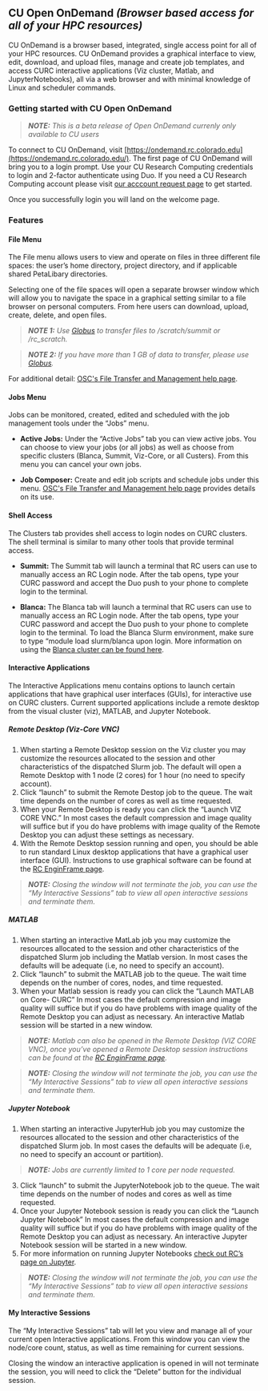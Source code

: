 ## CU Open OnDemand _(Browser based access for all of your HPC resources)_

CU OnDemand is a browser based, integrated, single access point for all of your HPC resources. CU OnDemand provides a graphical interface to view, edit, download, and upload files, manage and create job templates, and access CURC interactive applications (Viz cluster, Matlab, and JupyterNotebooks), all via a web browser and with minimal knowledge of Linux and scheduler commands.

### Getting started with CU Open OnDemand

> **_NOTE:_** _This is a beta release of Open OnDemand currenly only available to CU users_
 
To connect to CU OnDemand, visit [https://ondemand.rc.colorado.edu](https://ondemand.rc.colorado.edu/). The first page of CU OnDemand will bring you to a login prompt. Use your CU Research Computing credentials to login and 2-factor authenticate using Duo. If you need a CU Research Computing account please visit [our acccount request page](https://curc.readthedocs.io/en/latest/access/logging-in.html) to get started.

Once you successfully login you will land on the welcome page.

### Features

#### File Menu

The File menu allows users to view and operate on files in three different file spaces: the user’s home directory, project directory, and if applicable shared PetaLibary directories.

Selecting one of the file spaces will open a separate browser window which will allow you to navigate the space in a graphical setting similar to a file browser on personal computers. From here users can download, upload, create, delete, and open files.

> **_NOTE 1:_** _Use [Globus](https://curc.readthedocs.io/en/latest/compute/data-transfer.html#globus-transfers) to transfer files to /scratch/summit or /rc_scratch._

> **_NOTE 2:_** _If you have more than 1 GB of data to transfer, please use [Globus](https://curc.readthedocs.io/en/latest/compute/data-transfer.html#globus-transfers)._

For additional detail: [OSC's File Transfer and Management help page](https://www.osc.edu/resources/online_portals/ondemand/file_transfer_and_management).

#### Jobs Menu

Jobs can be monitored, created, edited and scheduled with the job management tools under the “Jobs” menu.

* __Active Jobs:__ Under the “Active Jobs” tab you can view active jobs. You can choose to view your jobs (or all jobs) as well as choose from specific clusters (Blanca, Summit, Viz-Core, or all Custers). From this menu you can cancel your own jobs.

* __Job Composer:__ Create and edit job scripts and schedule jobs under this menu. [OSC's File Transfer and Management help page](https://www.osc.edu/resources/online_portals/ondemand/file_transfer_and_management) provides details on its use.

#### Shell Access

The Clusters tab provides shell access to login nodes on CURC clusters. The shell terminal is similar to many other tools that provide terminal access.

* __Summit:__ The Summit tab will launch a terminal that RC users can use to manually access an RC Login node. After the tab opens, type your CURC password and accept the Duo push to your phone to complete login to the terminal.

* __Blanca:__ The Blanca tab will launch a terminal that RC users can use to manually access an RC Login node. After the tab opens, type your CURC password and accept the Duo push to your phone to complete login to the terminal. To load the Blanca Slurm environment, make sure to type “module load slurm/blanca upon login. More information on using the [Blanca cluster can be found here](https://curc.readthedocs.io/en/latest/access/blanca.html).

#### Interactive Applications

The Interactive Applications menu contains options to launch certain applications that have graphical user interfaces (GUIs), for interactive use on CURC clusters. Current supported applications include a remote desktop from the visual cluster (viz), MATLAB, and Jupyter Notebook.

##### Remote Desktop (Viz-Core VNC)

1. When starting a Remote Desktop session on the Viz cluster you may customize the resources allocated to the session and other characteristics of the dispatched Slurm job. The default will open a Remote Desktop with 1 node (2 cores) for 1 hour (no need to specify account).
2. Click “launch” to submit the Remote Destop job to the queue. The wait time depends on the number of cores as well as time requested. 
3. When your Remote Desktop is ready you can click the “Launch VIZ CORE VNC.” In most cases the default compression and image quality will suffice but if you do have problems with image quality of the Remote Desktop you can adjust these settings as necessary. 
4. With the Remote Desktop session running and open, you should be able to run standard Linux desktop applications that have a graphical user interface (GUI). Instructions to use graphical software can be found at the [RC EnginFrame page](https://curc.readthedocs.io/en/latest/gateways/enginframe.html#step-3-use-graphical-software).

> **_NOTE:_** _Closing the window will not terminate the job, you can use the “My Interactive Sessions” tab to view all open interactive sessions and terminate them._

##### MATLAB

1. When starting an interactive MatLab job you may customize the resources allocated to the session and other characteristics of the dispatched Slurm job including the Matlab version. In most cases the defaults will be adequate (i.e, no need to specify an account).
2. Click “launch” to submit the MATLAB job to the queue. The wait time depends on the number of cores, nodes, and time requested.
3. When your Matlab session is ready you can click the “Launch MATLAB on Core- CURC” In most cases the default compression and image quality will suffice but if you do have problems with image quality of the Remote Desktop you can adjust as necessary. An interactive Matlab session will be started in a new window.

> **_NOTE:_** _Matlab can also be opened in the Remote Desktop (VIZ CORE VNC), once you’ve opened a Remote Desktop session instructions can be found at the [RC EnginFrame page](https://curc.readthedocs.io/en/latest/gateways/enginframe.html#step-3-use-graphical-software)._

> **_NOTE:_** _Closing the window will not terminate the job, you can use the “My Interactive Sessions” tab to view all open interactive sessions and terminate them._

##### Jupyter Notebook

1. When starting an interactive JupyterHub job you may customize the resources allocated to the session and other characteristics of the dispatched Slurm job. In most cases the defaults will be adequate (i.e, no need to specify an account or partition).

> **_NOTE:_** _Jobs are currently limited to 1 core per node requested._

3. Click “launch” to submit the JupyterNotebook job to the queue. The wait time depends on the number of nodes and cores as well as time requested.
4. Once your Jupyter Notebook session is ready you can click the “Launch Jupyter Notebook” In most cases the default compression and image quality will suffice but if you do have problems with image quality of the Remote Desktop you can adjust as necessary. An interactive Jupyter Notebook session will be started in a new window.
5. For more information on running Jupyter Notebooks [check out RC’s page on Jupyter](https://curc.readthedocs.io/en/latest/gateways/jupyterhub.html).

> **_NOTE:_** _Closing the window will not terminate the job, you can use the “My Interactive Sessions” tab to view all open interactive sessions and terminate them._ 


#### My Interactive Sessions

The “My Interactive Sessions” tab will let you view and manage all of your current open Interactive applications. From this window you can view the node/core count, status, as well as time remaining for current sessions. 

Closing the window an interactive application is opened in will not terminate the session, you will need to click the “Delete” button for the individual session.
